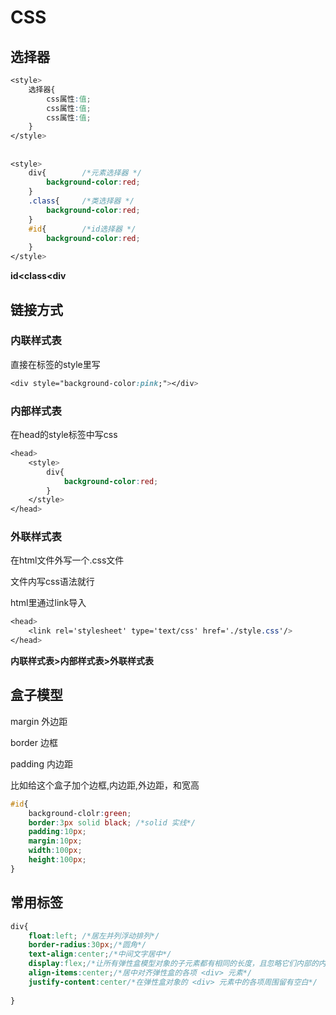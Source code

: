 # CSS

## 选择器

```css
<style>
	选择器{
		css属性:值;
		css属性:值;
		css属性:值;
	}
</style>
```

## 

```css
<style>
	div{		/*元素选择器 */
		background-color:red;
	}
	.class{		/*类选择器 */
    	background-color:red;
	}
	#id{		/*id选择器 */
    	background-color:red;
	}
</style>
```

**id<class<div**

## 链接方式

### 内联样式表

直接在标签的style里写

```css
<div style="background-color:pink;"></div>
```

### 内部样式表

在head的style标签中写css

```css
<head>
	<style>
		div{
			background-color:red;
		}
	</style>
</head>
```

### 外联样式表

在html文件外写一个.css文件

文件内写css语法就行

html里通过link导入

```css
<head>
	<link rel='stylesheet' type='text/css' href='./style.css'/>
</head>
```

**内联样式表>内部样式表>外联样式表**

## 盒子模型

margin 外边距

 border 边框

padding 内边距

比如给这个盒子加个边框,内边距,外边距，和宽高

```css
#id{
	background-clolr:green;
	border:3px solid black;	/*solid 实线*/
    padding:10px;
    margin:10px;
    width:100px;
    height:100px;
}
```

## 常用标签

```css
div{
	float:left;	/*居左并列浮动排列*/
	border-radius:30px;/*圆角*/
	text-align:center;/*中间文字居中*/
	display:flex;/*让所有弹性盒模型对象的子元素都有相同的长度，且忽略它们内部的内容：*/
	align-items:center;/*居中对齐弹性盒的各项 <div> 元素*/
	justify-content:center/*在弹性盒对象的 <div> 元素中的各项周围留有空白*/
	
}
```

